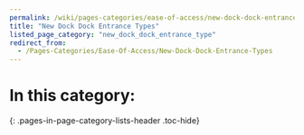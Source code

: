 ```yaml
---
permalink: /wiki/pages-categories/ease-of-access/new-dock-dock-entrance-types
title: "New Dock Dock Entrance Types"
listed_page_category: "new_dock_dock_entrance_type"
redirect_from:
  - /Pages-Categories/Ease-Of-Access/New-Dock-Dock-Entrance-Types
---
```


# In this category:
{: .pages-in-page-category-lists-header .toc-hide}